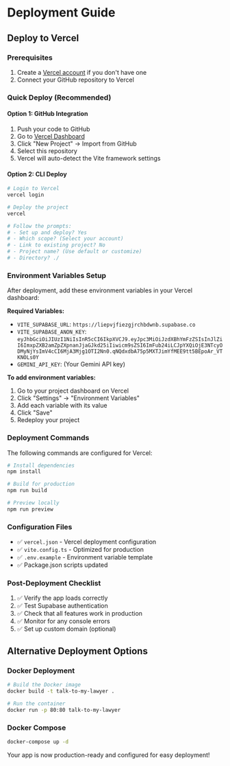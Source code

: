 # Deployment Guide

## Deploy to Vercel

### Prerequisites
1. Create a [Vercel account](https://vercel.com/signup) if you don't have one
2. Connect your GitHub repository to Vercel

### Quick Deploy (Recommended)

#### Option 1: GitHub Integration
1. Push your code to GitHub
2. Go to [Vercel Dashboard](https://vercel.com/dashboard)
3. Click "New Project" → Import from GitHub
4. Select this repository
5. Vercel will auto-detect the Vite framework settings

#### Option 2: CLI Deploy
```bash
# Login to Vercel
vercel login

# Deploy the project
vercel

# Follow the prompts:
# - Set up and deploy? Yes
# - Which scope? (Select your account)
# - Link to existing project? No
# - Project name? (Use default or customize)
# - Directory? ./
```

### Environment Variables Setup

After deployment, add these environment variables in your Vercel dashboard:

**Required Variables:**
- `VITE_SUPABASE_URL`: `https://liepvjfiezgjrchbdwnb.supabase.co`
- `VITE_SUPABASE_ANON_KEY`: `eyJhbGciOiJIUzI1NiIsInR5cCI6IkpXVCJ9.eyJpc3MiOiJzdXBhYmFzZSIsInJlZiI6ImxpZXB2amZpZXpnanJjaGJkd25iIiwicm9sZSI6ImFub24iLCJpYXQiOjE3NTcyODMyNjYsImV4cCI6MjA3Mjg1OTI2Nn0.qNQdxdbA75p5MXTJimYfMEE9tt5BEpoAr_VTKNOLs0Y`
- `GEMINI_API_KEY`: (Your Gemini API key)

**To add environment variables:**
1. Go to your project dashboard on Vercel
2. Click "Settings" → "Environment Variables"
3. Add each variable with its value
4. Click "Save"
5. Redeploy your project

### Deployment Commands

The following commands are configured for Vercel:

```bash
# Install dependencies
npm install

# Build for production
npm run build

# Preview locally
npm run preview
```

### Configuration Files

- ✅ `vercel.json` - Vercel deployment configuration
- ✅ `vite.config.ts` - Optimized for production
- ✅ `.env.example` - Environment variable template
- ✅ Package.json scripts updated

### Post-Deployment Checklist

1. ✅ Verify the app loads correctly
2. ✅ Test Supabase authentication
3. ✅ Check that all features work in production
4. ✅ Monitor for any console errors
5. ✅ Set up custom domain (optional)

## Alternative Deployment Options

### Docker Deployment
```bash
# Build the Docker image
docker build -t talk-to-my-lawyer .

# Run the container
docker run -p 80:80 talk-to-my-lawyer
```

### Docker Compose
```bash
docker-compose up -d
```

Your app is now production-ready and configured for easy deployment!
